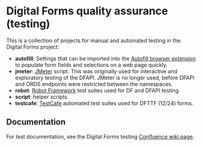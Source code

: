 # Digital Forms quality assurance (testing)

This is a collection of projects for manual and automated testing in the Digital Forms project:

- **autofill**: Settings that can be imported into the [Autofill browser extension](https://chrome.google.com/webstore/detail/autofill/nlmmgnhgdeffjkdckmikfpnddkbbfkkk) to populate form fields and selections on a web page quickly.
- **jmeter**: [JMeter](https://jmeter.apache.org/) script. This was originally used for interactive and exploratory testing of the DFAPI. JMeter is no longer used,  before DFAPI and ORDS endpoints were restricted between the namespaces.
- **robot**: [Robot Framework](https://robotframework.org/) test suites used for DF and DFAPI testing.
- **script**: helper scripts.
- **testcafe**: [TestCafe](https://testcafe.io/) automated test suites used for DFTTF (12/24) forms.


## Documentation

For test documentation, see the Digital Forms testing [Confluence wiki page](https://justice.gov.bc.ca/wiki/display/RDFP/Digital+Forms+project+testing). 